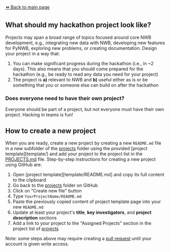 [:rewind: Back to main page](../index.md)

## What should my hackathon project look like?

Projects may span a broad range of topics focused around core NWB development, e.g., integrating new data with NWB, developing new features for PyNWB, exploring new problems, or creating documentation. Design your project in a way that:
  1. You can make significant progress during the hackathon (i.e., in ~2 days). This also means that you should come prepared for the hackathon (e.g., be ready to read any data you need for your project)
  1. The project is **a)** relevant to NWB and **b)** useful either as is or be something that you or someone else can build on after the hackathon

### Does everyone need to have their own project?

Everyone should be part of a project, but not everyone must have their own project. Hacking in teams is fun!

## How to create a new project

When you are ready, create a new project by creating a new `README.md` file in a new subfolder of the [projects](.) folder using the provided [project template][template/] and add your project to the project list in the [PROJECTS.md](PROJECTS.md) file. Step-by-step instructions for creating a new project using GitHub are:

1. Open [project template][template/README.md] and copy its full content to the clipboard
1. Go back to the [projects](https://github.com/NeurodataWithoutBorders/nwb_hackathons/tree/master/HCK10_2021_Remote/projects) folder on GitHub
1. Click on "Create new file" button
1. Type `YourProjectName/README.md`
1. Paste the previously copied content of project template page into your new `README.md`
1. Update at least your project's **title**, **key investigators**, and **project description** sections
1. Add a link to your project to the "Assigned Projects" section in the project list of [projects](PROJECTS.md)

Note: some steps above may require creating a [pull request](https://help.github.com/articles/creating-a-pull-request/) until your account is given write access.

[project-description-template]: https://raw.githubusercontent.com/NeurodataWithoutBorders/nwb_hackathons/master/HCK10_2021_Remote/projects/template/README.md
